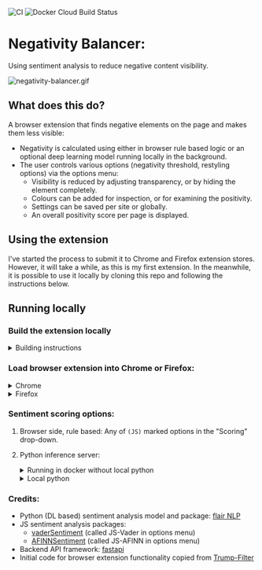 ![CI](https://github.com/artdgn/negativity-balancer/workflows/CI/badge.svg) ![Docker Cloud Build Status](https://img.shields.io/docker/cloud/build/artdgn/negativity-balancer?label=dockerhub&logo=docker)

# Negativity Balancer:
Using sentiment analysis to reduce negative content visibility.

![negativity-balancer.gif](https://artdgn.github.io/images/negativity-balancer.gif)

## What does this do?
A browser extension that finds negative elements on the page and makes them less visible:
- Negativity is calculated using either in browser rule based logic or an optional deep learning model running locally in the background.
- The user controls various options (negativity threshold, restyling options) via the options menu:
    - Visibility is reduced by adjusting transparency, or by hiding the element completely.
    - Colours can be added for inspection, or for examining the positivity.
    - Settings can be saved per site or globally.
    - An overall positivity score per page is displayed.

## Using the extension
I've started the process to submit it to Chrome and Firefox extension stores. However, it will take a while, as this is my first extension.
In the meanwhile, it is possible to use it locally by cloning this repo and following the instructions below.

## Running locally 

### Build the extension locally
<details><summary>Building instructions</summary>

- Clone and go to `extension/` folder:
- To install in local environment: `npm install`
- Building: `npm start` for development, `npm run build` for packaging into a zip file.
</details>

### Load browser extension into Chrome or Firefox:
<details><summary>Chrome</summary>

- Extensions -> Enable "developer mode" -> 
"Load unpacked extensions" -> Navigate to `/extension/dist` folder in this project.
- To update (on code changes): and go to extension details and press update / reload.
- Docs: [Chrome docs](https://developer.chrome.com/extensions/getstarted#manifest)
</details>

<details><summary>Firefox</summary>

- To load for development (will be removed after browser close, but easier to reload on code change):
    - Go to `about:debugging` -> This Firefox -> "Load Temprorary Add-on.." -> 
    Navigate to `/extension/dist` -> select manifest file.
    - Press "Reload" to update on code changes.
- To load for continuous usage (persistent after closing):
    - Go to `about:config` and set `xpinstall.signatures.required` to False to be able to load a local extension.
    - Run `npm run-script build` to package the extensions into a zip file.
    - Go to `about:addons` -> "gear" icon -> "Install add-on from file.." -> 
    Navigate to `/extension/` folder in this project -> choose `negativity-balancer.zip`.
    - To update (on code changes): repeat previous two steps.
- Docs: [Firefox docs](https://extensionworkshop.com/documentation/develop/testing-persistent-and-restart-features/)
</details>

### Sentiment scoring options:

1. Browser side, rule based: Any of `(JS)` marked options in the "Scoring" drop-down.

2. Python inference server:
    <details><summary>Running in docker without local python</summary>

    - `docker run -it --rm -p 8000:8000 artdgn/negativity-balancer`
    </details>

    <details><summary>Local python</summary>

    - To create local virtual environment and install (after cloning repo): `make install`
    - Run server: `make server`
    </details>

### Credits:
- Python (DL based) sentiment analysis model and package: [flair NLP](https://github.com/flairNLP/flair)
- JS sentiment analysis packages:
    - [vaderSentiment](https://github.com/cjhutto/vaderSentiment) (called JS-Vader in options menu)
    - [AFINNSentiment](https://github.com/thisandagain/sentiment ) (called JS-AFINN in options menu)
- Backend API framework: [fastapi](https://github.com/tiangolo/fastapi)
- Initial code for browser extension functionality copied from [Trump-Filter](https://github.com/RobSpectre/Trump-Filter)